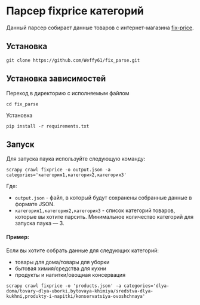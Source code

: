 # Парсер fixprice категорий
Данный парсер собирает данные товаров с интернет-магазина [fix-price](https://fix-price.com/).

## Установка

```commandline
git clone https://github.com/Weffy61/fix_parse.git
```

## Установка зависимостей

Переход в директорию с исполняемым файлом

```commandline
cd fix_parse
```

Установка
```commandline
pip install -r requirements.txt
```

## Запуск
Для запуска паука используйте следующую команду:

```commandline
scrapy crawl fixprice -o output.json -a categories='категория1,категория2,категория3'
```
Где:
- `output.json` - файл, в который будут сохранены собранные данные в формате JSON.  
- `категория1,категория2,категория3` - список категорий товаров, которые вы хотите парсить. 
Минимальное количество категорий для запуска паука — 3.  

#### Пример:
Если вы хотите собрать данные для следующих категорий:
- товары для дома/товары для уборки
- бытовая химия/средства для кухни
- продукты и напитки/овощная консервация

```commandline
scrapy crawl fixprice -o 'products.json' -a categories='dlya-doma/tovary-dlya-uborki,bytovaya-khimiya/sredstva-dlya-kukhni,produkty-i-napitki/konservatsiya-ovoshchnaya'
```
